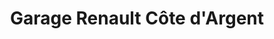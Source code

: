 ---
title: "Garage Renault Côte d'Argent"
url: /biscarrosse/garage-renault-cote-dargent/
shop: réparation de voitures
---